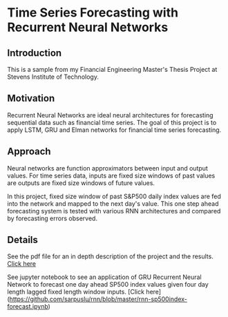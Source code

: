 # Time Series Forecasting with Recurrent Neural Networks

## Introduction
This is a sample from my Financial Engineering Master's Thesis Project at Stevens Institute of Technology. 

## Motivation
Recurrent Neural Networks are ideal neural architectures for forecasting sequential data such as financial time series. The goal of this project is to apply LSTM, GRU and Elman networks for financial time series forecasting. 

## Approach
Neural networks are function approximators between input and output values. For time series data, inputs are fixed size windows of past values are outputs are fixed size windows of future values. 

In this project, fixed size window of past S&P500 daily index values are fed into the network and mapped to the next day's value. This one step ahead forecasting system is tested with various RNN architectures and compared by forecasting errors observed. 

## Details
See the pdf file for an in depth description of the project and the results. [Click here](https://github.com/sarpuslu/rnn/blob/master/Stock%20Time%20Series%20Forecasts%20by%20Recurrent%20Neural%20Networks.pdf)

See jupyter notebook to see an application of GRU Recurrent Neural Network to forecast one day ahead SP500 index values given four day length lagged fixed length window inputs. [Click here] (https://github.com/sarpuslu/rnn/blob/master/rnn-sp500index-forecast.ipynb)
